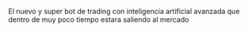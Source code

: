 El nuevo y super bot de trading con inteligencia artificial avanzada que dentro de muy poco tiempo estara saliendo al mercado
